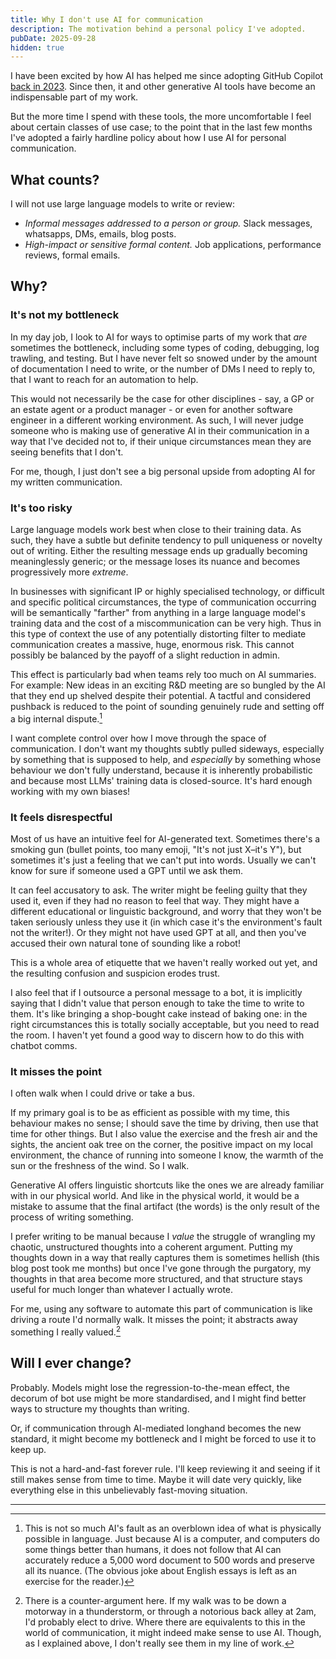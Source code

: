 ```yaml
---
title: Why I don't use AI for communication
description: The motivation behind a personal policy I've adopted.
pubDate: 2025-09-28
hidden: true
---
```


I have been excited by how AI has helped me since adopting GitHub Copilot [back in 2023](/blog/working-with-github-copilot). Since then, it and other generative AI tools have become an indispensable part of my work.

But the more time I spend with these tools, the more uncomfortable I feel about certain classes of use case; to the point that in the last few months I've adopted a fairly hardline policy about how I use AI for personal communication.

## What counts?

I will not use large language models to write or review:

- _Informal messages addressed to a person or group._ Slack messages, whatsapps, DMs, emails, blog posts.
- _High-impact or sensitive formal content._ Job applications, performance reviews, formal emails.

## Why?

### It's not my bottleneck

In my day job, I look to AI for ways to optimise parts of my work that _are_ sometimes the bottleneck, including some types of coding, debugging, log trawling, and testing. But I have never felt so snowed under by the amount of documentation I need to write, or the number of DMs I need to reply to, that I want to reach for an automation to help.

This would not necessarily be the case for other disciplines - say, a GP or an estate agent or a product manager - or even for another software engineer in a different working environment. As such, I will never judge someone who is making use of generative AI in their communication in a way that I've decided not to, if their unique circumstances mean they are seeing benefits that I don't.

For me, though, I just don't see a big personal upside from adopting AI for my written communication.

### It's too risky
Large language models work best when close to their training data. As such, they have a subtle but definite tendency to pull uniqueness or novelty out of writing. Either the resulting message ends up gradually becoming meaninglessly generic; or the message loses its nuance and becomes progressively more _extreme_.

In businesses with significant IP or highly specialised technology, or difficult and specific political circumstances, the type of communication occurring will be semantically "farther" from anything in a large language model's training data and the cost of a miscommunication can be very high. Thus in this type of context the use of any potentially distorting filter to mediate communication creates a massive, huge, enormous risk. This cannot possibly be balanced by the payoff of a slight reduction in admin.

This effect is particularly bad when teams rely too much on AI summaries. For example: New ideas in an exciting R&D meeting are so bungled by the AI that they end up shelved despite their potential. A tactful and considered pushback is reduced to the point of sounding genuinely rude and setting off a big internal dispute.[^1]

I want complete control over how I move through the space of communication. I don't want my thoughts subtly pulled sideways, especially by something that is supposed to help, and _especially_ by something whose behaviour we don't fully understand, because it is inherently probabilistic and because most LLMs' training data is closed-source. It's hard enough working with my own biases!

### It feels disrespectful

Most of us have an intuitive feel for AI-generated text. Sometimes there's a smoking gun (bullet points, too many emoji, "It's not just X–it's Y"), but sometimes it's just a feeling that we can't put into words. Usually we can't know for sure if someone used a GPT until we ask them. 

It can feel accusatory to ask. The writer might be feeling guilty that they used it, even if they had no reason to feel that way. They might have a different educational or linguistic background, and worry that they won't be taken seriously unless they use it (in which case it's the environment's fault not the writer!). Or they might not have used GPT at all, and then you've accused their own natural tone of sounding like a robot! 

This is a whole area of etiquette that we haven't really worked out yet, and the resulting confusion and suspicion erodes trust.

I also feel that if I outsource a personal message to a bot, it is implicitly saying that I didn't value that person enough to take the time to write to them. It's like bringing a shop-bought cake instead of baking one: in the right circumstances this is totally socially acceptable, but you need to read the room. I haven't yet found a good way to discern how to do this with chatbot comms.

### It misses the point

I often walk when I could drive or take a bus. 

If my primary goal is to be as efficient as possible with my time, this behaviour makes no sense; I should save the time by driving, then use that time for other things. But I also value the exercise and the fresh air and the sights, the ancient oak tree on the corner, the positive impact on my local environment, the chance of running into someone I know, the warmth of the sun or the freshness of the wind. So I walk.

Generative AI offers linguistic shortcuts like the ones we are already familiar with in our physical world. And like in the physical world, it would be a mistake to assume that the final artifact (the words) is the only result of the process of writing something.

I prefer writing to be manual because I _value_ the struggle of wrangling my chaotic, unstructured thoughts into a coherent argument. Putting my thoughts down in a way that really captures them is sometimes hellish (this blog post took me months) but once I've gone through the purgatory, my thoughts in that area become more structured, and that structure stays useful for much longer than whatever I actually wrote. 

For me, using any software to automate this part of communication is like driving a route I'd normally walk. It misses the point; it abstracts away something I really valued.[^2]

## Will I ever change?

Probably. Models might lose the regression-to-the-mean effect, the decorum of bot use might be more standardised, and I might find better ways to structure my thoughts than writing.

Or, if communication through AI-mediated longhand becomes the new standard, it might become my bottleneck and I might be forced to use it to keep up.

This is not a hard-and-fast forever rule. I'll keep reviewing it and seeing if it still makes sense from time to time. Maybe it will date very quickly, like everything else in this unbelievably fast-moving situation.

---

[^1]: This is not so much AI's fault as an overblown idea of what is physically possible in language. Just because AI is a computer, and computers do some things better than humans, it does not follow that AI can accurately reduce a 5,000 word document to 500 words and preserve all its nuance. (The obvious joke about English essays is left as an exercise for the reader.)

[^2]: There is a counter-argument here. If my walk was to be down a motorway in a thunderstorm, or through a notorious back alley at 2am, I'd probably elect to drive. Where there are equivalents to this in the world of communication, it might indeed make sense to use AI. Though, as I explained above, I don't really see them in my line of work.
